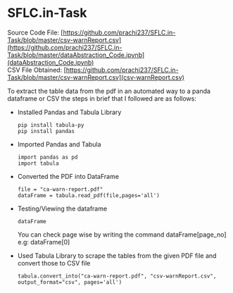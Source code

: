 # SFLC.in-Task

Source Code File:  [https://github.com/prachi237/SFLC.in-Task/blob/master/csv-warnReport.csv](https://github.com/prachi237/SFLC.in-Task/blob/master/dataAbstraction_Code.ipynb](dataAbstraction_Code.ipynb)
<br> CSV File Obtained: [https://github.com/prachi237/SFLC.in-Task/blob/master/csv-warnReport.csv](csv-warnReport.csv)


To extract the table data from the pdf in an automated way to a panda dataframe or CSV the steps in brief that I followed are as follows:

* Installed Pandas and Tabula Library
  
  ```
  pip install tabula-py
  pip install pandas
  ```
  
* Imported Pandas and Tabula
  ```
  import pandas as pd
  import tabula
  ```
* Converted the PDF into DataFrame

  ```
  file = "ca-warn-report.pdf"
  dataFrame = tabula.read_pdf(file,pages='all')
  ```

* Testing/Viewing the dataframe
  ```
  dataFrame
  ```
  You can check page wise by writing the command dataFrame[page_no] e.g: dataFrame[0]
  
* Used Tabula Library to scrape the tables from the given PDF file and convert those to CSV file
  ```
  tabula.convert_into("ca-warn-report.pdf", "csv-warnReport.csv", output_format="csv", pages='all')
  ```


